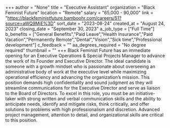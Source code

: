 +++
author = "None"
title = "Executive Assistant"
organization = "Black Feminist Future"
location = "Remote"
salary = "65,000 - 90,000"
link = "https://blackfeministfuture.bamboohr.com/careers/51?source=aWQ9MjE%3D"
sort_date = "2023-08-24"
created_at = "August 24, 2023"
closing_date = "September 30, 2023"
a_job_type = ["Full Time"]
b_benefits = ["General Benefits","Paid Leave","Health Insurance","Paid Vacation","Permanently Remote","Dental","Vision","Sick time","Professional development"]
c_feedback = ""
aa_degrees_required = "No degree required"
thumbnail = ""
+++
Black Feminist Future has an immediate opening for an Executive Operations & Special Projects Manager to advance the work of its Founder and Executive Director. The ideal candidate is someone with a growth mindset who is passionate about overseeing an administrative body of work at the executive level while maximizing operational efficiency and advancing the organization’s mission. This position demands high confidentiality and sound judgment as they will streamline communications for the Executive Director and serve as liaison to the Board of Directors. To excel in this role, you must be an initiative-taker with strong written and verbal communication skills and the ability to anticipate needs, identify and mitigate risks, think critically, and offer solutions to problems with high professionalism and discretion. Advanced project management, attention to detail, and organizational skills are critical to this position.